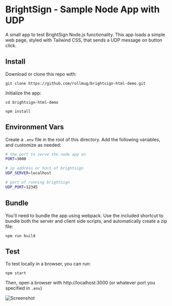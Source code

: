 # BrightSign - Sample Node App with UDP

A small app to test BrightSign Node.js functionality. This app loads a simple web page, styled with Tailwind CSS, that sends a UDP message on button click.

## Install

Download or clone this repo with:

```
git clone https://github.com/rollmug/brightsign-html-demo.git
```

Initialize the app:

```
cd brightsign-html-demo
```

```
npm install
```

## Environment Vars

Create a `.env` file in the root of this directory. Add the following variables, and customize as needed:

```bash
# the port to serve the node app on
PORT=3000

# ip address or host of brightsign
UDP_SERVER=localhost

# port of running brightsign
UDP_PORT=12345
```

## Bundle

You'll need to bundle the app using webpack. Use the included shortcut to bundle both the server and client side scripts, and automatically create a zip file:

```
npm run build
```

## Test

To test locally in a browser, you can run:

```
npm start
```

Then, open a browser with http://localhost:3000 (or whatever port you specified in `.env`)

![Screenshot](https://cdn.statically.io/gh/rollmug/static-assets/master/images/node-test.png)